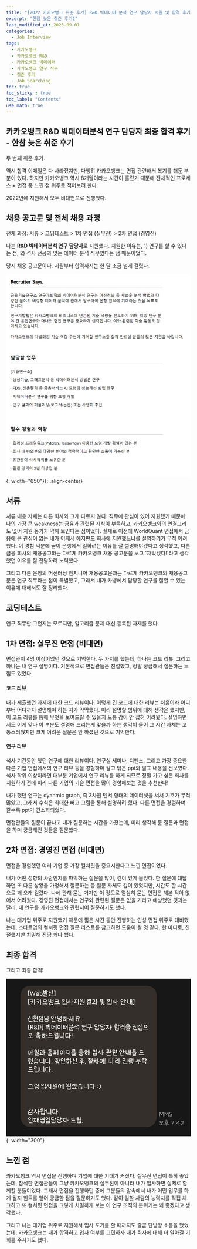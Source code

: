```yaml
---
title: "[2022 카카오뱅크 취준 후기] R&D 빅데이터 분석 연구 담당자 지원 및 합격 후기"
excerpt: "한참 늦은 취준 후기2"
last_modified_at: 2023-09-01
categories: 
  - Job Interview
tags: 
  - 카카오뱅크
  - 카카오뱅크 R&D
  - 카카오뱅크 빅데이터
  - 카카오뱅크 연구 직무
  - 취준 후기
  - Job Searching
toc: true
toc_sticky : true
toc_label: "Contents"
use_math: true
---
```


## 카카오뱅크 R&D 빅데이터분석 연구 담당자 최종 합격 후기 - 한참 늦은 취준 후기

두 번째 취준 후기.

역시 합격 이메일은 다 사라졌지만, 다행히 카카오뱅크는 면접 관련해서 복기를 해둔 부분이 있다.
하지만 카카오뱅크 역시 8개월이라는 시간이 흘렀기 때문에 전체적인 프로세스 + 면접 중 느낀 점 위주로 적어보려 한다.

2022년에 지원해서 모두 비대면으로 진행했다.

## 채용 공고문 및 전체 채용 과정

전체 과정: 서류 > 코딩테스트 > 1차 면접 (실무진) > 2차 면접 (경영진)

나는 **R&D 빅데이터분석 연구 담당자**로 지원했다.
지원한 이유는, 1) 연구를 할 수 있다는 점, 2) 석사 전공과 맞는 데이터 분석 직무였다는 점 때문이었다.

당시 채용 공고문이다. 지원부터 합격까지는 한 달 조금 넘게 걸렸다.

![ppt](/assets/images/2023-08-31/kakaobank.jpg){: width="650"}{: .align-center}

## 서류
서류 내용 자체는 다른 회사와 크게 다르지 않다.
직무에 관심이 있어 지원했기 때문에 나의 가장 큰 weakness는 금융과 관련된 지식이 부족하고, 카카오뱅크와의 연결고리도 없어 지원 동기가 약해 보인다는 점이었다.
실제로 이전에 WorldQuant 면접에서 금융에 큰 관심이 없는 내가 어째서 헤지펀드 회사에 지원했느냐를 설명하기가 무척 어려웠다.
이 경험 덕분에 굳이 은행에서 일하려는 이유를 잘 설명해야겠다고 생각했고, 다른 금융 회사의 채용공고와는 다르게 카카오뱅크 채용 공고문을 보고 '재밌겠다!'라고 생각했던 이유를 잘 전달하려 노력했다.

그리고 다른 은행의 머신러닝 엔지니어 채용공고문과는 다르게 카카오뱅크의 채용공고문은 연구 직무라는 점이 특별했고, 그래서 내가 카뱅에서 담당할 연구를 잘할 수 있는 이유에 대해서도 잘 정리했다.

## 코딩테스트
연구 직무만 그런지는 모르지만, 알고리즘 문제 대신 등록된 과제를 했다.

## 1차 면접: 실무진 면접 (비대면)

면접관이 4명 이상이었던 것으로 기억한다. 두 가지를 했는데, 하나는 코드 리뷰, 그리고 하나는 내 연구 설명이다.
기본적으로 면접관들은 친절했고, 정말 궁금해서 질문하는 느낌도 있었다.

#### 코드 리뷰
내가 제출했던 과제에 대한 코드 리뷰이다.
이렇게 긴 코드에 대한 리뷰는 처음이라 어디부터 어디까지 설명해야 하는 지가 막막했다.
미리 설명할 범위에 대해 생각은 했지만, 이 코드 리뷰를 통해 무엇을 보여드릴 수 있을지 도통 감이 안 잡혀 어려웠다.
설명하면서도 이게 맞나 이 부분도 설명해 드리는게 맞을까 하는 생각이 들어 그 시간 자체는 고통스러웠지만 크게 어려운 질문은 안 하셨던 것으로 기억한다.

#### 연구 리뷰
석사 기간동안 했던 연구에 대한 리뷰이다.
연구실 세미나, 디펜스, 그리고 가장 중요한 다른 기업 면접에서의 연구 리뷰 등을 경험하며 갈고 닦은 ppt와 발표 내용을 선보였다.
석사 학위 이상이라면 대부분 기업에서 연구 리뷰를 하게 되므로 정말 가고 싶은 회사를 지원하기 전에 미리 다른 기업의 기술 면접을 많이 경험해보는 것을 추천한다!

내가 했던 연구는 dyanmic graph, 즉 3차원 텐서 형태의 데이터셋을 써서 기호가 무척 많았고, 그래서 수식은 최대한 빼고 그림을 통해 설명하려 했다.
다른 면접을 경험하며 갈수록 ppt가 간소화되었다.

면접관들의 질문이 끝나고 내가 질문하는 시간을 가졌는데, 미리 생각해 둔 질문과 면접을 하며 궁금해진 것들을 질문했다.

## 2차 면접: 경영진 면접 (비대면)

면접을 경험했던 여러 기업 중 가장 컬쳐핏을 중요시한다고 느낀 면접이었다.

내가 어떤 성향의 사람인지를 파악하는 질문을 많이, 깊이 있게 물었다.
한 질문에 대답하면 또 다른 상황을 가정해서 질문하는 등 질문 자체도 깊이 있었지만, 시간도 한 시간으로 꽤 오래 걸렸다.
나에 관해 묻는 거지만 이 정도로 열심히 묻는 면접은 해본 적이 없어서 어려웠다.
경영진 면접에서는 연구와 관련된 질문은 없을 거라고 예상했던 것과는 달리, 내 연구를 카카오뱅크와 관련지어 질문하기도 했다.

나는 대기업 위주로 지원했기 때문에 짧은 시간 동안 진행하는 인성 면접 위주로 대비했는데, 스타트업의 컬쳐핏 면접 질문 리스트를 참고하면 도움이 될 것 같다.
한 마디로, 친절했지만 치밀해 진땀 꽤나 뺐다.

## 최종 합격

그리고 최종 합격!

![image](/assets/images/2023-08-31/result.jpg){: width="300"}


## 느낀 점

카카오뱅크 역시 면접을 진행하며 기업에 대한 기대가 커졌다.
실무진 면접이 특히 좋았는데, 참석한 면접관들이 그냥 카카오뱅크의 실무진이 아니라 내가 입사하면 실제로 함께할 분들이었다.
그래서 면접을 진행하던 중에 그분들의 말속에서 내가 어떤 업무를 하게 될지 힌트를 얻어 궁금한 점을 질문하기도 했다.
같이 일할 사람의 능력치를 직접 체크하고 또 컬쳐핏 면접을 그렇게 치밀하게 보는 이 연구 조직의 분위기는 꽤 좋겠다고 생각했다.

그리고 나는 대기업 위주로 지원해서 입사 포기를 할 때까지도 줄곧 단방향 소통을 했었는데, 카카오뱅크는 내가 합격하고 입사 여부를 고민하자 내가 회사에 대해 더 알아갈 기회를 주시기도 했다.